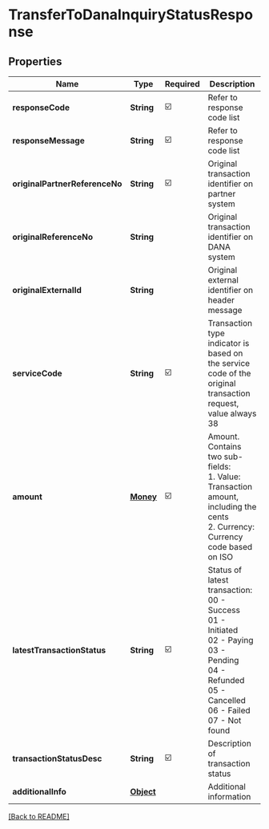 # TransferToDanaInquiryStatusResponse
## Properties

| Name | Type | Required | Description |
| ------------- | ------------- | ------------- | ------------- |
| **responseCode** | **String** | ☑️ | Refer to response code list |
| **responseMessage** | **String** | ☑️ | Refer to response code list |
| **originalPartnerReferenceNo** | **String** | ☑️ | Original transaction identifier on partner system |
| **originalReferenceNo** | **String** |  | Original transaction identifier on DANA system |
| **originalExternalId** | **String** |  | Original external identifier on header message |
| **serviceCode** | **String** | ☑️ | Transaction type indicator is based on the service code of the original transaction request, value always 38 |
| **amount** | [**Money**](Money.md) | ☑️ | Amount. Contains two sub-fields:<br> 1. Value: Transaction amount, including the cents<br> 2. Currency: Currency code based on ISO  |
| **latestTransactionStatus** | **String** | ☑️ | Status of latest transaction:<br> 00 - Success<br> 01 - Initiated<br> 02 - Paying<br> 03 - Pending<br> 04 - Refunded<br> 05 - Cancelled<br> 06 - Failed<br> 07 - Not found  |
| **transactionStatusDesc** | **String** | ☑️ | Description of transaction status |
| **additionalInfo** | [**Object**](.md) |  | Additional information |

[[Back to README]](../../../../README.md)

